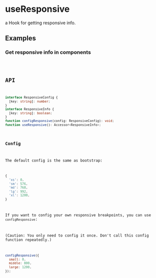 # useResponsive

a Hook for getting responsive info.

## Examples

### Get responsive info in components

<code src="./demo/demo1.tsx" />

## API

```typescript
interface ResponsiveConfig {
  [key: string]: number;
}
interface ResponsiveInfo {
  [key: string]: boolean;
}
function configResponsive(config: ResponsiveConfig): void;
function useResponsive(): Accessor<ResponsiveInfo>;
```

### Config

The default config is the same as bootstrap:

```javascript
{
  'xs': 0,
  'sm': 576,
  'md': 768,
  'lg': 992,
  'xl': 1200,
}
```

If you want to config your own responsive breakpoints, you can use `configResponsive`:

(Caution: You only need to config it once. Don't call this config function repeatedly.)

```javascript
configResponsive({
  small: 0,
  middle: 800,
  large: 1200,
});
```
